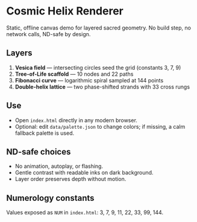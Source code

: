 # Cosmic Helix Renderer

Static, offline canvas demo for layered sacred geometry. No build step, no network calls, ND-safe by design.

## Layers
1. **Vesica field** — intersecting circles seed the grid (constants 3, 7, 9)
2. **Tree-of-Life scaffold** — 10 nodes and 22 paths
3. **Fibonacci curve** — logarithmic spiral sampled at 144 points
4. **Double-helix lattice** — two phase-shifted strands with 33 cross rungs

## Use
- Open `index.html` directly in any modern browser.
- Optional: edit `data/palette.json` to change colors; if missing, a calm fallback palette is used.

## ND-safe choices
- No animation, autoplay, or flashing.
- Gentle contrast with readable inks on dark background.
- Layer order preserves depth without motion.

## Numerology constants
Values exposed as `NUM` in `index.html`: 3, 7, 9, 11, 22, 33, 99, 144.
